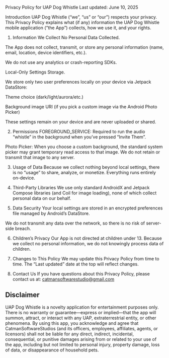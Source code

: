 Privacy Policy for UAP Dog Whistle
Last updated: June 10, 2025

Introduction
UAP Dog Whistle (“we”, “us” or “our”) respects your privacy. This Privacy Policy explains what (if any) information the UAP Dog Whistle mobile application (“the App”) collects, how we use it, and your rights.

1. Information We Collect
No Personal Data Collected.

The App does not collect, transmit, or store any personal information (name, email, location, device identifiers, etc.).

We do not use any analytics or crash-reporting SDKs.

Local-Only Settings Storage.

We store only two user preferences locally on your device via Jetpack DataStore:

Theme choice (dark/light/aurora/etc.)

Background image URI (if you pick a custom image via the Android Photo Picker)

These settings remain on your device and are never uploaded or shared.

2. Permissions
FOREGROUND_SERVICE: Required to run the audio “whistle” in the background when you’ve pressed “Invite Them”.

Photo Picker: When you choose a custom background, the standard system picker may grant temporary read access to that image. We do not retain or transmit that image to any server.

3. Usage of Data
Because we collect nothing beyond local settings, there is no “usage” to share, analyze, or monetize. Everything runs entirely on-device.

4. Third-Party Libraries
We use only standard AndroidX and Jetpack Compose libraries (and Coil for image loading), none of which collect personal data on our behalf.

5. Data Security
Your local settings are stored in an encrypted preferences file managed by Android’s DataStore.

We do not transmit any data over the network, so there is no risk of server-side breach.

6. Children’s Privacy
Our App is not directed at children under 13. Because we collect no personal information, we do not knowingly process data of children.

7. Changes to This Policy
We may update this Privacy Policy from time to time. The “Last updated” date at the top will reflect changes.

8. Contact Us
If you have questions about this Privacy Policy, please contact us at:
catmansoftwarestudio@gmail.com


## Disclaimer
UAP Dog Whistle is a novelty application for entertainment purposes only. There is no warranty or guarantee—express or implied—that the app will summon, attract, or interact with any UAP, extraterrestrial entity, or other phenomena. By using this app, you acknowledge and agree that CatmanSoftwareStudios (and its officers, employees, affiliates, agents, or licensors) shall not be liable for any direct, indirect, incidental, consequential, or punitive damages arising from or related to your use of the app, including but not limited to personal injury, property damage, loss of data, or disappearance of household pets.

